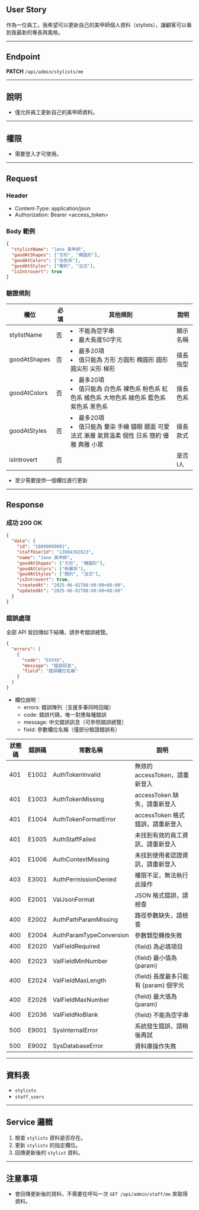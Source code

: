 ## User Story

作為一位員工，我希望可以更新自己的美甲師個人資料（stylists），讓顧客可以看到我最新的專長與風格。

---

## Endpoint

**PATCH** `/api/admin/stylists/me`

---

## 說明

- 僅允許員工更新自己的美甲師資料。

---

## 權限

- 需要登入才可使用。

---

## Request

### Header

- Content-Type: application/json
- Authorization: Bearer <access_token>

### Body 範例

```json
{
  "stylistName": "Jane 美甲師",
  "goodAtShapes": ["方形", "橢圓形"],
  "goodAtColors": ["白色系"],
  "goodAtStyles": ["簡約", "法式"],
  "isIntrovert": true
}
```

### 驗證規則

| 欄位         | 必填 | 其他規則                                                                                           | 說明     |
| ------------ | ---- | -------------------------------------------------------------------------------------------------- | -------- |
| stylistName  | 否   | <li>不能為空字串<li>最大長度50字元                                                                 | 顯示名稱 |
| goodAtShapes | 否   | <li>最多20項<li>值只能為 方形 方圓形 橢圓形 圓形 圓尖形 尖形 梯形                                  | 擅長指型 |
| goodAtColors | 否   | <li>最多20項<li>值只能為 白色系 裸色系 粉色系 紅色系 橘色系 大地色系 綠色系 藍色系 紫色系 黑色系   | 擅長色系 |
| goodAtStyles | 否   | <li>最多20項<li>值只能為 暈染 手繪 貓眼 鏡面 可愛 法式 漸層 氣質溫柔 個性 日系 簡約 優雅 典雅 小眾 | 擅長款式 |
| isIntrovert  | 否   |                                                                                                    | 是否I人  |

- 至少需要提供一個欄位進行更新

---

## Response

### 成功 200 OK

```json
{
  "data": {
    "id": "18000000001",
    "staffUserId": "13984392823",
    "name": "Jane 美甲師",
    "goodAtShapes": ["方形", "橢圓形"],
    "goodAtColors": ["粉嫩系"],
    "goodAtStyles": ["簡約", "法式"],
    "isIntrovert": true,
    "createdAt": "2025-06-01T08:00:00+08:00",
    "updatedAt": "2025-06-01T08:00:00+08:00"
  }
}
```

### 錯誤處理

全部 API 皆回傳如下結構，請參考錯誤總覽。

```json
{
  "errors": [
    {
      "code": "EXXXX",
      "message": "錯誤訊息",
      "field": "錯誤欄位名稱"
    }
  ]
}
```

- 欄位說明：
  - errors: 錯誤陣列（支援多筆同時回報）
  - code: 錯誤代碼，唯一對應每種錯誤
  - message: 中文錯誤訊息（可參照錯誤總覽）
  - field: 參數欄位名稱（僅部分驗證錯誤有）

| 狀態碼 | 錯誤碼 | 常數名稱                | 說明                                  |
| ------ | ------ | ----------------------- | ------------------------------------- |
| 401    | E1002  | AuthTokenInvalid        | 無效的 accessToken，請重新登入        |
| 401    | E1003  | AuthTokenMissing        | accessToken 缺失，請重新登入          |
| 401    | E1004  | AuthTokenFormatError    | accessToken 格式錯誤，請重新登入      |
| 401    | E1005  | AuthStaffFailed         | 未找到有效的員工資訊，請重新登入      |
| 401    | E1006  | AuthContextMissing      | 未找到使用者認證資訊，請重新登入      |
| 403    | E3001  | AuthPermissionDenied    | 權限不足，無法執行此操作              |
| 400    | E2001  | ValJsonFormat           | JSON 格式錯誤，請檢查                 |
| 400    | E2002  | AuthPathParamMissing    | 路徑參數缺失，請檢查                  |
| 400    | E2004  | AuthParamTypeConversion | 參數類型轉換失敗                      |
| 400    | E2020  | ValFieldRequired        | {field} 為必填項目                    |
| 400    | E2023  | ValFieldMinNumber       | {field} 最小值為 {param}              |
| 400    | E2024  | ValFieldMaxLength       | {field} 長度最多只能有 {param} 個字元 |
| 400    | E2026  | ValFieldMaxNumber       | {field} 最大值為 {param}              |
| 400    | E2036  | ValFieldNoBlank         | {field} 不能為空字串                  |
| 500    | E9001  | SysInternalError        | 系統發生錯誤，請稍後再試              |
| 500    | E9002  | SysDatabaseError        | 資料庫操作失敗                        |

---

## 資料表

- `stylists`
- `staff_users`

---

## Service 邏輯

1. 檢查 `stylists` 資料是否存在。
2. 更新 `stylists` 的指定欄位。
3. 回傳更新後的 `stylist` 資料。

---

## 注意事項

- 會回傳更新後的資料，不需要在呼叫一次 `GET /api/admin/staff/me` 來取得資料。
